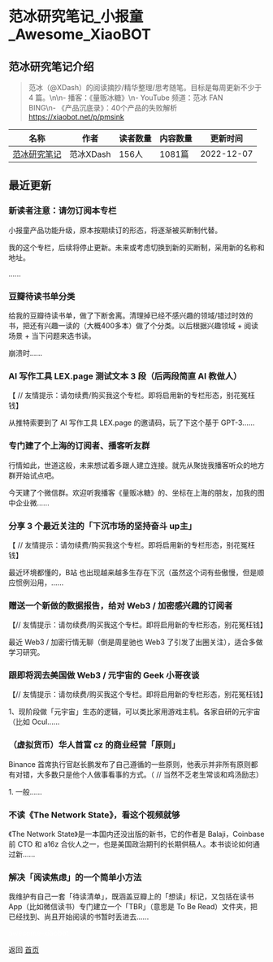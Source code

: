 # 范冰研究笔记_小报童_Awesome_XiaoBOT

## 范冰研究笔记介绍
> 范冰（@XDash）的阅读摘抄/精华整理/思考随笔。目标是每周更新不少于 4 篇。\n\n- 播客：《量贩冰糖》\n- YouTube 频道：范冰 FAN  
BING\n- 《产品沉底录》：40个产品的失败解析 https://xiaobot.net/p/pmsink  
  


|名称|作者|读者数量|内容数量|更新时间|
|---|---|---|---|---|
|[范冰研究笔记](https://xiaobot.net/p/xdash?refer=0b133df9-27dc-423b-8101-639049001c13)|范冰XDash|156人|1081篇|2022-12-07|

## 最近更新
### 新读者注意：请勿订阅本专栏

小报童产品功能升级，原本按期续订的形态，将逐渐被买断制代替。

我的这个专栏，后续将停止更新。未来或考虑切换到新的买断制，采用新的名称和地址。

......

### 豆瓣待读书单分类

给我的豆瓣待读书单，做了下断舍离。清理掉已经不感兴趣的领域/错过时效的书，把还有兴趣一读的（大概400多本）做了个分类。以后根据兴趣领域 + 阅读场景 +
当下问题来选书读。

崩溃时......

### AI 写作工具 LEX.page 测试文本 3 段（后两段简直 AI 教做人）

【 // 友情提示：请勿续费/购买我这个专栏。即将启用新的专栏形态，别花冤枉钱】

从推特索要到了 AI 写作工具 LEX.page 的邀请码，玩了下这个基于 GPT-3......

### 专门建了个上海的订阅者、播客听友群

行情如此，世道这般，未来想试着多跟人建立连接。就先从聚拢我播客听众的地方群开始试点吧。

今天建了个微信群。欢迎听我播客《量贩冰糖》的、坐标在上海的朋友，加我的图中企业微......

### 分享 3 个最近关注的「下沉市场的坚持奋斗 up主」

【 // 友情提示：请勿续费/购买我这个专栏。即将启用新的专栏形态，别花冤枉钱】

最近环境都懂的，B站 也出现越来越多生存在下沉（虽然这个词有些傲慢，但是顺应惯例沿用，......

### 赠送一个新做的数据报告，给对 Web3 / 加密感兴趣的订阅者

【// 友情提示：请勿续费/购买我这个专栏。即将启用新的专栏形态，别花冤枉钱】

最近 Web3 / 加密行情无聊（倒是周星驰也 Web3 了引发了出圈关注），适合多做学习研究。

### 跟即将润去美国做 Web3 / 元宇宙的 Geek 小哥夜谈

【// 友情提示：请勿续费/购买我这个专栏。即将启用新的专栏形态，别花冤枉钱】

1、现阶段做「元宇宙」生态的逻辑，可以类比家用游戏主机。各家自研的元宇宙（比如 Ocul......

### （虚拟货币）华人首富 cz 的商业经营「原则」

Binance 首席执行官赵长鹏发布了自己遵循的一些原则，他表示并非所有原则都有对错，大多数只是他个人做事看事的方式。（ // 当然不乏老生常谈和鸡汤励志）

1\. 一般......

### 不读《The Network State》，看这个视频就够

《The Network State》是一本国内还没出版的新书，它的作者是 Balaji，Coinbase 前 CTO 和 a16z
合伙人之一，也是美国政治期刊的长期供稿人。本书谈论如何通过新......

### 解决「阅读焦虑」的一个简单小方法

我维护有自己一套「待读清单」，既涵盖豆瓣上的「想读」标记，又包括在读书 App（比如微信读书）专门建立一个「TBR」（意思是 To Be
Read）文件夹，把已经找到、尚且开始阅读的书暂时丢进去......


<a href="https://github.com/Reno9527/awesome-xiaobot" style="color: white; text-decoration: none;">awesome-xiaobot</a>

返回 [首页](../README.md)
